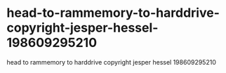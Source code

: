 # head-to-rammemory-to-harddrive-copyright-jesper-hessel-198609295210
head to rammemory to harddrive copyright jesper hessel 198609295210
